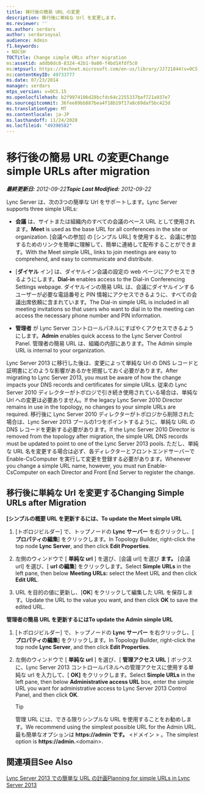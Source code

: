```yaml
---
title: 移行後の簡易 URL の変更
description: 移行後に単純な Url を変更します。
ms.reviewer: ''
ms.author: serdars
author: serdarsoysal
audience: Admin
f1.keywords:
- NOCSH
TOCTitle: Change simple URLs after migration
ms:assetid: addb0dc8-8324-42b1-9a00-f4bd14fdf5c0
ms:mtpsurl: https://technet.microsoft.com/en-us/library/JJ721844(v=OCS.15)
ms:contentKeyID: 49733777
ms.date: 07/23/2014
manager: serdars
mtps_version: v=OCS.15
ms.openlocfilehash: b2f9974106d28bcfdc64c2255337baf721a937e7
ms.sourcegitcommit: 36fee89bb887bea4f18b19f17a8c69daf5bc423d
ms.translationtype: MT
ms.contentlocale: ja-JP
ms.lasthandoff: 11/24/2020
ms.locfileid: "49398582"
---
```

# <a name="change-simple-urls-after-migration"></a><span data-ttu-id="bc1df-103">移行後の簡易 URL の変更</span><span class="sxs-lookup"><span data-stu-id="bc1df-103">Change simple URLs after migration</span></span>

<div data-xmlns="http://www.w3.org/1999/xhtml">

<div class="topic" data-xmlns="http://www.w3.org/1999/xhtml" data-msxsl="urn:schemas-microsoft-com:xslt" data-cs="https://msdn.microsoft.com/">

<div data-asp="https://msdn2.microsoft.com/asp">



</div>

<div id="mainSection">

<div id="mainBody"><span data-ttu-id="bc1df-104">

<span> </span></span><span class="sxs-lookup"><span data-stu-id="bc1df-104">

<span> </span></span></span>

<span data-ttu-id="bc1df-105">_**最終更新日:** 2012-09-22_</span><span class="sxs-lookup"><span data-stu-id="bc1df-105">_**Topic Last Modified:** 2012-09-22_</span></span>

<span data-ttu-id="bc1df-106">Lync Server は、次の3つの簡単な Url をサポートします。</span><span class="sxs-lookup"><span data-stu-id="bc1df-106">Lync Server supports three simple URLs:</span></span>

  - <span data-ttu-id="bc1df-107">**会議** は、サイトまたは組織内のすべての会議のベース URL として使用されます。</span><span class="sxs-lookup"><span data-stu-id="bc1df-107">**Meet** is used as the base URL for all conferences in the site or organization.</span></span> <span data-ttu-id="bc1df-108">[会議への参加] の [シンプル URL] を使用すると、会議に参加するためのリンクを簡単に理解して、簡単に連絡して配布することができます。</span><span class="sxs-lookup"><span data-stu-id="bc1df-108">With the Meet simple URL, links to join meetings are easy to comprehend, and easy to communicate and distribute.</span></span>

  - <span data-ttu-id="bc1df-109">[**ダイヤル** イン] は、ダイヤルイン会議の設定の web ページにアクセスできるようにします。</span><span class="sxs-lookup"><span data-stu-id="bc1df-109">**Dial-in** enables access to the Dial-in Conferencing Settings webpage.</span></span> <span data-ttu-id="bc1df-110">ダイヤルインの簡易 URL は、会議にダイヤルインするユーザーが必要な電話番号と PIN 情報にアクセスできるように、すべての会議出席依頼に含まれています。</span><span class="sxs-lookup"><span data-stu-id="bc1df-110">The Dial-in simple URL is included in all meeting invitations so that users who want to dial in to the meeting can access the necessary phone number and PIN information.</span></span>

  - <span data-ttu-id="bc1df-111">**管理者** が Lync Server コントロールパネルにすばやくアクセスできるようにします。</span><span class="sxs-lookup"><span data-stu-id="bc1df-111">**Admin** enables quick access to the Lync Server Control Panel.</span></span> <span data-ttu-id="bc1df-112">管理者の簡易 URL は、組織の内部にあります。</span><span class="sxs-lookup"><span data-stu-id="bc1df-112">The Admin simple URL is internal to your organization.</span></span>

<span data-ttu-id="bc1df-113">Lync Server 2013 に移行した後は、変更によって単純な Url の DNS レコードと証明書にどのような影響があるかを把握しておく必要があります。</span><span class="sxs-lookup"><span data-stu-id="bc1df-113">After migrating to Lync Server 2013, you must be aware of how the change impacts your DNS records and certificates for simple URLs.</span></span> <span data-ttu-id="bc1df-114">従来の Lync Server 2010 ディレクターがトポロジで引き続き使用されている場合は、単純な Url への変更は必要ありません。</span><span class="sxs-lookup"><span data-stu-id="bc1df-114">If the legacy Lync Server 2010 Director remains in use in the topology, no changes to your simple URLs are required.</span></span> <span data-ttu-id="bc1df-115">移行後に Lync Server 2010 ディレクターがトポロジから削除された場合は、Lync Server 2013 プールの1つをポイントするように、単純な URL の DNS レコードを更新する必要があります。</span><span class="sxs-lookup"><span data-stu-id="bc1df-115">If the Lync Server 2010 Director is removed from the topology after migration, the simple URL DNS records must be updated to point to one of the Lync Server 2013 pools.</span></span> <span data-ttu-id="bc1df-116">ただし、単純な URL 名を変更する場合は必ず、各ディレクターとフロントエンドサーバーで Enable-CsComputer を実行して変更を登録する必要があります。</span><span class="sxs-lookup"><span data-stu-id="bc1df-116">Whenever you change a simple URL name, however, you must run Enable-CsComputer on each Director and Front End Server to register the change.</span></span>

<div>

## <a name="changing-simple-urls-after-migration"></a><span data-ttu-id="bc1df-117">移行後に単純な Url を変更する</span><span class="sxs-lookup"><span data-stu-id="bc1df-117">Changing Simple URLs after Migration</span></span>

<span data-ttu-id="bc1df-118">**[シンプルの概要 URL を更新するには、**</span><span class="sxs-lookup"><span data-stu-id="bc1df-118">**To update the Meet simple URL**</span></span>

1.  <span data-ttu-id="bc1df-119">[トポロジビルダー] で、トップノードの **Lync サーバー** を右クリックし、[ **プロパティの編集**] をクリックします。</span><span class="sxs-lookup"><span data-stu-id="bc1df-119">In Topology Builder, right-click the top node **Lync Server**, and then click **Edit Properties**.</span></span>

2.  <span data-ttu-id="bc1df-120">左側のウィンドウで [ **単純な url** ] を選び、[会議 url] を選び **ます。** [会議 url] を選び、[ **url の編集**] をクリックします。</span><span class="sxs-lookup"><span data-stu-id="bc1df-120">Select **Simple URLs** in the left pane, then below **Meeting URLs:** select the Meet URL and then click **Edit URL**.</span></span>

3.  <span data-ttu-id="bc1df-121">URL を目的の値に更新し、[**OK**] をクリックして編集した URL を保存します。</span><span class="sxs-lookup"><span data-stu-id="bc1df-121">Update the URL to the value you want, and then click **OK** to save the edited URL.</span></span>

<span data-ttu-id="bc1df-122">**管理者の簡易 URL を更新するには**</span><span class="sxs-lookup"><span data-stu-id="bc1df-122">**To update the Admin simple URL**</span></span>

1.  <span data-ttu-id="bc1df-123">[トポロジビルダー] で、トップノードの **Lync サーバー** を右クリックし、[ **プロパティの編集**] をクリックします。</span><span class="sxs-lookup"><span data-stu-id="bc1df-123">In Topology Builder, right-click the top node **Lync Server**, and then click **Edit Properties**.</span></span>

2.  <span data-ttu-id="bc1df-124">左側のウィンドウで [ **単純な url** ] を選び、[ **管理アクセス URL** ] ボックスに、Lync Server 2013 コントロールパネルへの管理アクセスに使用する単純な url を入力して、[ **OK]** をクリックします。</span><span class="sxs-lookup"><span data-stu-id="bc1df-124">Select **Simple URLs** in the left pane, then below **Administrative access URL** box, enter the simple URL you want for administrative access to Lync Server 2013 Control Panel, and then click **OK**.</span></span>
    
    <div>
    

    > [!TIP]  
    > <span data-ttu-id="bc1df-125">管理 URL には、できる限りシンプルな URL を使用することをお勧めします。</span><span class="sxs-lookup"><span data-stu-id="bc1df-125">We recommend using the simplest possible URL for the Admin URL.</span></span> <span data-ttu-id="bc1df-126">最も簡単なオプションは<STRONG> https://admin です。</STRONG> &lt;ドメイン &gt; 。</span><span class="sxs-lookup"><span data-stu-id="bc1df-126">The simplest option is <STRONG>https://admin.</STRONG>&lt;domain&gt;.</span></span>

    
    </div>

</div>

<div>

## <a name="see-also"></a><span data-ttu-id="bc1df-127">関連項目</span><span class="sxs-lookup"><span data-stu-id="bc1df-127">See Also</span></span>


[<span data-ttu-id="bc1df-128">Lync Server 2013 での簡単な URL の計画</span><span class="sxs-lookup"><span data-stu-id="bc1df-128">Planning for simple URLs in Lync Server 2013</span></span>](lync-server-2013-planning-for-simple-urls.md)  
  

<span data-ttu-id="bc1df-129"></div>

</div>

<span> </span>

</div>

</div>

</span><span class="sxs-lookup"><span data-stu-id="bc1df-129"></div>

</div>

<span> </span>

</div>

</div>

</span></span></div>

